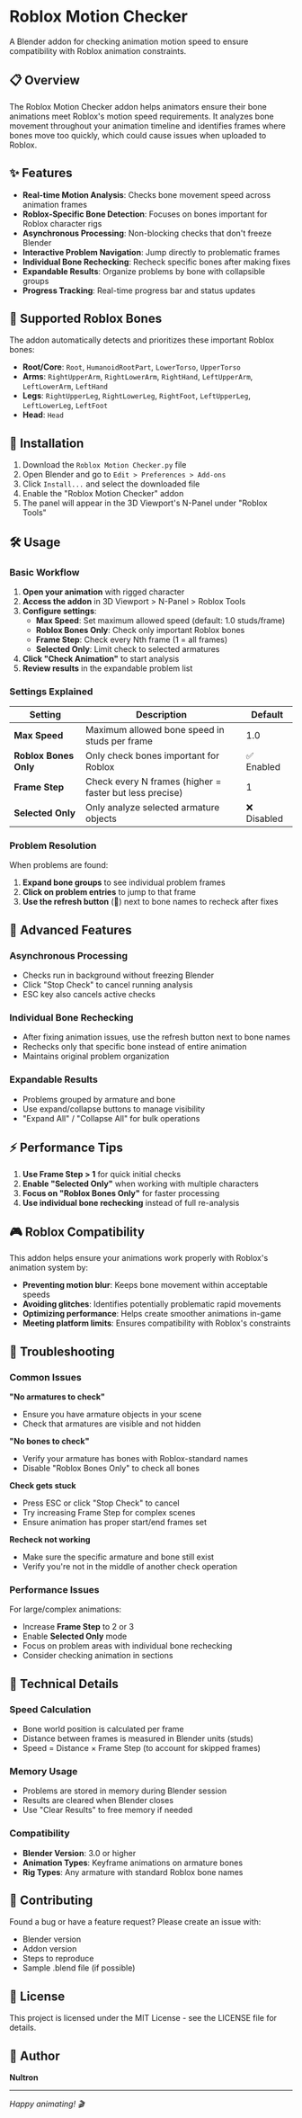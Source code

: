 # Roblox Motion Checker

A Blender addon for checking animation motion speed to ensure compatibility with Roblox animation constraints.

## 📋 Overview

The Roblox Motion Checker addon helps animators ensure their bone animations meet Roblox's motion speed requirements. It analyzes bone movement throughout your animation timeline and identifies frames where bones move too quickly, which could cause issues when uploaded to Roblox.

## ✨ Features

- **Real-time Motion Analysis**: Checks bone movement speed across animation frames
- **Roblox-Specific Bone Detection**: Focuses on bones important for Roblox character rigs
- **Asynchronous Processing**: Non-blocking checks that don't freeze Blender
- **Interactive Problem Navigation**: Jump directly to problematic frames
- **Individual Bone Rechecking**: Recheck specific bones after making fixes
- **Expandable Results**: Organize problems by bone with collapsible groups
- **Progress Tracking**: Real-time progress bar and status updates

## 🎯 Supported Roblox Bones

The addon automatically detects and prioritizes these important Roblox bones:

- **Root/Core**: `Root`, `HumanoidRootPart`, `LowerTorso`, `UpperTorso`
- **Arms**: `RightUpperArm`, `RightLowerArm`, `RightHand`, `LeftUpperArm`, `LeftLowerArm`, `LeftHand`
- **Legs**: `RightUpperLeg`, `RightLowerLeg`, `RightFoot`, `LeftUpperLeg`, `LeftLowerLeg`, `LeftFoot`
- **Head**: `Head`

## 🚀 Installation

1. Download the `Roblox Motion Checker.py` file
2. Open Blender and go to `Edit > Preferences > Add-ons`
3. Click `Install...` and select the downloaded file
4. Enable the "Roblox Motion Checker" addon
5. The panel will appear in the 3D Viewport's N-Panel under "Roblox Tools"

## 🛠️ Usage

### Basic Workflow

1. **Open your animation** with rigged character
2. **Access the addon** in 3D Viewport > N-Panel > Roblox Tools
3. **Configure settings**:
   - **Max Speed**: Set maximum allowed speed (default: 1.0 studs/frame)
   - **Roblox Bones Only**: Check only important Roblox bones
   - **Frame Step**: Check every Nth frame (1 = all frames)
   - **Selected Only**: Limit check to selected armatures
4. **Click "Check Animation"** to start analysis
5. **Review results** in the expandable problem list

### Settings Explained

| Setting | Description | Default |
|---------|-------------|---------|
| **Max Speed** | Maximum allowed bone speed in studs per frame | 1.0 |
| **Roblox Bones Only** | Only check bones important for Roblox | ✅ Enabled |
| **Frame Step** | Check every N frames (higher = faster but less precise) | 1 |
| **Selected Only** | Only analyze selected armature objects | ❌ Disabled |

### Problem Resolution

When problems are found:

1. **Expand bone groups** to see individual problem frames
2. **Click on problem entries** to jump to that frame
3. **Use the refresh button** (🔄) next to bone names to recheck after fixes

## 🔧 Advanced Features

### Asynchronous Processing
- Checks run in background without freezing Blender
- Click "Stop Check" to cancel running analysis
- ESC key also cancels active checks

### Individual Bone Rechecking
- After fixing animation issues, use the refresh button next to bone names
- Rechecks only that specific bone instead of entire animation
- Maintains original problem organization

### Expandable Results
- Problems grouped by armature and bone
- Use expand/collapse buttons to manage visibility
- "Expand All" / "Collapse All" for bulk operations

## ⚡ Performance Tips

1. **Use Frame Step > 1** for quick initial checks
2. **Enable "Selected Only"** when working with multiple characters
3. **Focus on "Roblox Bones Only"** for faster processing
4. **Use individual bone rechecking** instead of full re-analysis

## 🎮 Roblox Compatibility

This addon helps ensure your animations work properly with Roblox's animation system by:

- **Preventing motion blur**: Keeps bone movement within acceptable speeds
- **Avoiding glitches**: Identifies potentially problematic rapid movements  
- **Optimizing performance**: Helps create smoother animations in-game
- **Meeting platform limits**: Ensures compatibility with Roblox's constraints

## 🐛 Troubleshooting

### Common Issues

**"No armatures to check"**
- Ensure you have armature objects in your scene
- Check that armatures are visible and not hidden

**"No bones to check"**  
- Verify your armature has bones with Roblox-standard names
- Disable "Roblox Bones Only" to check all bones

**Check gets stuck**
- Press ESC or click "Stop Check" to cancel
- Try increasing Frame Step for complex scenes
- Ensure animation has proper start/end frames set

**Recheck not working**
- Make sure the specific armature and bone still exist
- Verify you're not in the middle of another check operation

### Performance Issues

For large/complex animations:
- Increase **Frame Step** to 2 or 3
- Enable **Selected Only** mode
- Focus on problem areas with individual bone rechecking
- Consider checking animation in sections

## 📝 Technical Details

### Speed Calculation
- Bone world position is calculated per frame
- Distance between frames is measured in Blender units (studs)
- Speed = Distance × Frame Step (to account for skipped frames)

### Memory Usage
- Problems are stored in memory during Blender session
- Results are cleared when Blender closes
- Use "Clear Results" to free memory if needed

### Compatibility
- **Blender Version**: 3.0 or higher
- **Animation Types**: Keyframe animations on armature bones
- **Rig Types**: Any armature with standard Roblox bone names

## 🤝 Contributing

Found a bug or have a feature request? Please create an issue with:
- Blender version
- Addon version  
- Steps to reproduce
- Sample .blend file (if possible)

## 📄 License

This project is licensed under the MIT License - see the LICENSE file for details.

## 👤 Author

**Nultron**

---

*Happy animating! 🎬*
